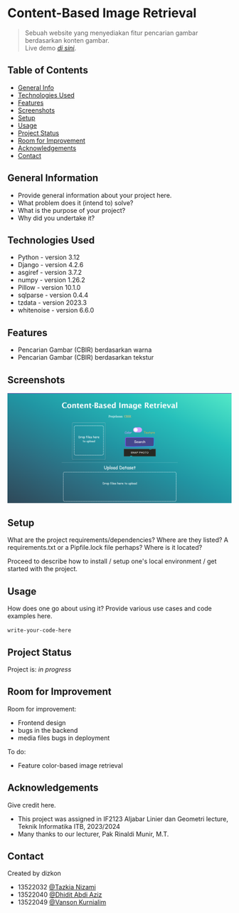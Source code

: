 # Content-Based Image Retrieval

> Sebuah website yang menyediakan fitur pencarian gambar berdasarkan konten gambar.  
> Live demo [_di sini_](https://algeo02-22032.vercel.app/). <!-- If you have the project hosted somewhere, include the link here. -->

## Table of Contents

- [General Info](#general-information)
- [Technologies Used](#technologies-used)
- [Features](#features)
- [Screenshots](#screenshots)
- [Setup](#setup)
- [Usage](#usage)
- [Project Status](#project-status)
- [Room for Improvement](#room-for-improvement)
- [Acknowledgements](#acknowledgements)
- [Contact](#contact)
<!-- * [License](#license) -->

## General Information

- Provide general information about your project here.
- What problem does it (intend to) solve?
- What is the purpose of your project?
- Why did you undertake it?
<!-- You don't have to answer all the questions - just the ones relevant to your project. -->

## Technologies Used

- Python - version 3.12
- Django - version 4.2.6
- asgiref - version 3.7.2
- numpy - version 1.26.2
- Pillow - version 10.1.0
- sqlparse - version 0.4.4
- tzdata - version 2023.3
- whitenoise - version 6.6.0

## Features

- Pencarian Gambar (CBIR) berdasarkan warna
- Pencarian Gambar (CBIR) berdasarkan tekstur

## Screenshots

![Main Page](./img/tampilan-utama.png)

<!-- If you have screenshots you'd like to share, include them here. -->

## Setup

What are the project requirements/dependencies? Where are they listed? A requirements.txt or a Pipfile.lock file perhaps? Where is it located?

Proceed to describe how to install / setup one's local environment / get started with the project.

## Usage

How does one go about using it?
Provide various use cases and code examples here.

`write-your-code-here`

## Project Status

Project is: _in progress_

## Room for Improvement

Room for improvement:

- Frontend design
- bugs in the backend
- media files bugs in deployment

To do:

- Feature color-based image retrieval

## Acknowledgements

Give credit here.

- This project was assigned in IF2123 Aljabar Linier dan Geometri lecture, Teknik Informatika ITB, 2023/2024
- Many thanks to our lecturer, Pak Rinaldi Munir, M.T.

## Contact

Created by dizkon

- 13522032 [@Tazkia Nizami](https://github.com/TazakiN)
- 13522040 [@Dhidit Abdi Aziz](https://github.com/dhiabziz)
- 13522049 [@Vanson Kurnialim](https://github.com/VansonK)

<!-- Optional -->
<!-- ## License -->
<!-- This project is open source and available under the [... License](). -->

<!-- You don't have to include all sections - just the one's relevant to your project -->
